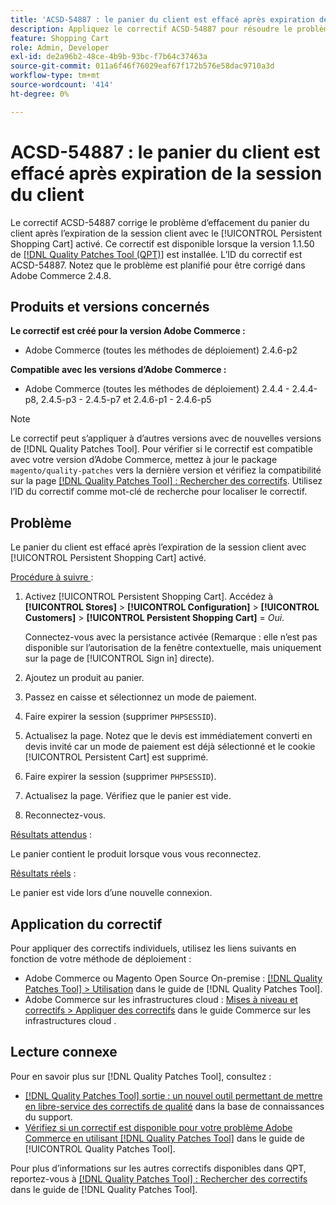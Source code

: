 ```yaml
---
title: 'ACSD-54887 : le panier du client est effacé après expiration de la session du client'
description: Appliquez le correctif ACSD-54887 pour résoudre le problème d’Adobe Commerce en raison duquel le panier du client est effacé après l’expiration de la session client avec le [!UICONTROL Persistent Shopping Cart] activé.
feature: Shopping Cart
role: Admin, Developer
exl-id: de2a96b2-48ce-4b9b-93bc-f7b64c37463a
source-git-commit: 011a6f46f76029eaf67f172b576e58dac9710a3d
workflow-type: tm+mt
source-wordcount: '414'
ht-degree: 0%

---
```


# ACSD-54887 : le panier du client est effacé après expiration de la session du client

Le correctif ACSD-54887 corrige le problème d’effacement du panier du client après l’expiration de la session client avec le [!UICONTROL Persistent Shopping Cart] activé. Ce correctif est disponible lorsque la version 1.1.50 de [[!DNL Quality Patches Tool (QPT)]](https://experienceleague.adobe.com/en/docs/commerce-operations/tools/quality-patches-tool/quality-patches-tool-to-self-serve-quality-patches) est installée. L’ID du correctif est ACSD-54887. Notez que le problème est planifié pour être corrigé dans Adobe Commerce 2.4.8.

## Produits et versions concernés

**Le correctif est créé pour la version Adobe Commerce :**

* Adobe Commerce (toutes les méthodes de déploiement) 2.4.6-p2

**Compatible avec les versions d’Adobe Commerce :**

* Adobe Commerce (toutes les méthodes de déploiement) 2.4.4 - 2.4.4-p8, 2.4.5-p3 - 2.4.5-p7 et 2.4.6-p1 - 2.4.6-p5

>[!NOTE]
>
>Le correctif peut s’appliquer à d’autres versions avec de nouvelles versions de [!DNL Quality Patches Tool]. Pour vérifier si le correctif est compatible avec votre version d’Adobe Commerce, mettez à jour le package `magento/quality-patches` vers la dernière version et vérifiez la compatibilité sur la page [[!DNL Quality Patches Tool] : Rechercher des correctifs](https://experienceleague.adobe.com/tools/commerce-quality-patches/index.html). Utilisez l’ID du correctif comme mot-clé de recherche pour localiser le correctif.

## Problème

Le panier du client est effacé après l’expiration de la session client avec [!UICONTROL Persistent Shopping Cart] activé.

<u>Procédure à suivre </u> :

1. Activez [!UICONTROL Persistent Shopping Cart]. Accédez à **[!UICONTROL Stores]** > **[!UICONTROL Configuration]** > **[!UICONTROL Customers]** > **[!UICONTROL Persistent Shopping Cart]** = *Oui*.

   Connectez-vous avec la persistance activée (Remarque : elle n’est pas disponible sur l’autorisation de la fenêtre contextuelle, mais uniquement sur la page de [!UICONTROL Sign in] directe).

1. Ajoutez un produit au panier.
1. Passez en caisse et sélectionnez un mode de paiement.
1. Faire expirer la session (supprimer `PHPSESSID`).
1. Actualisez la page. Notez que le devis est immédiatement converti en devis invité car un mode de paiement est déjà sélectionné et le cookie [!UICONTROL Persistent Cart] est supprimé.
1. Faire expirer la session (supprimer `PHPSESSID`).
1. Actualisez la page. Vérifiez que le panier est vide.
1. Reconnectez-vous.

<u>Résultats attendus</u> :

Le panier contient le produit lorsque vous vous reconnectez.

<u>Résultats réels</u> :

Le panier est vide lors d’une nouvelle connexion.

## Application du correctif

Pour appliquer des correctifs individuels, utilisez les liens suivants en fonction de votre méthode de déploiement :

* Adobe Commerce ou Magento Open Source On-premise : [[!DNL Quality Patches Tool] > Utilisation](/help/tools/quality-patches-tool/usage.md) dans le guide de [!DNL Quality Patches Tool].
* Adobe Commerce sur les infrastructures cloud : [Mises à niveau et correctifs > Appliquer des correctifs](https://experienceleague.adobe.com/docs/commerce-cloud-service/user-guide/develop/upgrade/apply-patches.html) dans le guide Commerce sur les infrastructures cloud .

## Lecture connexe

Pour en savoir plus sur [!DNL Quality Patches Tool], consultez :

* [[!DNL Quality Patches Tool] sortie : un nouvel outil permettant de mettre en libre-service des correctifs de qualité](https://experienceleague.adobe.com/en/docs/commerce-operations/tools/quality-patches-tool/quality-patches-tool-to-self-serve-quality-patches) dans la base de connaissances du support.
* [Vérifiez si un correctif est disponible pour votre problème Adobe Commerce en utilisant [!DNL Quality Patches Tool]](/help/tools/quality-patches-tool/patches-available-in-qpt/check-patch-for-magento-issue-with-magento-quality-patches.md) dans le guide de [!UICONTROL Quality Patches Tool].


Pour plus d’informations sur les autres correctifs disponibles dans QPT, reportez-vous à [[!DNL Quality Patches Tool] : Rechercher des correctifs](https://experienceleague.adobe.com/tools/commerce-quality-patches/index.html) dans le guide de [!DNL Quality Patches Tool].
